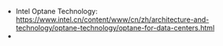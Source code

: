 - Intel Optane Technology: https://www.intel.cn/content/www/cn/zh/architecture-and-technology/optane-technology/optane-for-data-centers.html
- 
